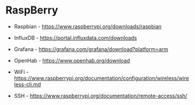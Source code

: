 # RaspBerry

- Raspbian  - https://www.raspberrypi.org/downloads/raspbian
- InfluxDB  - https://portal.influxdata.com/downloads
- Grafana   - https://grafana.com/grafana/download?platform=arm
- OpenHab   - https://www.openhab.org/download



- WiFi      - https://www.raspberrypi.org/documentation/configuration/wireless/wireless-cli.md
- SSH       - https://www.raspberrypi.org/documentation/remote-access/ssh/
